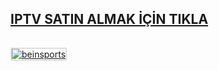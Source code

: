 ## <a href="https://kaliteiptvtr5.com/" title="beinsports">IPTV SATIN ALMAK İÇİN TIKLA</a>
<a href="https://kaliteiptvtr5.com/" title="beinsports">
    <img src="http://hizliresims.com/kaliteiptvlogo.png" alt="beinsports" style="max-width: 100%; border: 2px solid #ddd; margin-top: 15px;">
</a>
